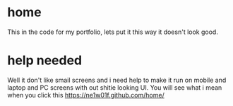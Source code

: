 # home
This in the code for my portfolio, lets put it this way it doesn't look good.

# help needed
Well it don't like smail screens and i need help to make it run on mobile and laptop and PC screens
with out shitie looking UI. You will see what i mean when you click this https://ne1w01f.github.com/home/
